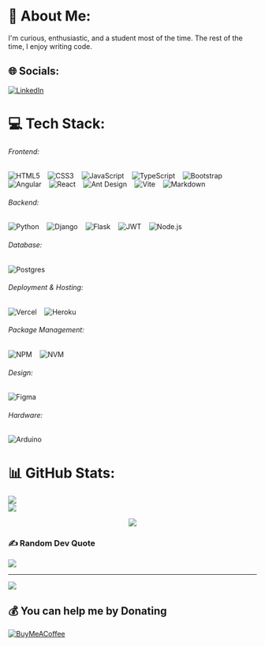 # 💫 About Me:

I'm curious, enthusiastic, and a student most of the time. The rest of the time, I enjoy writing code.

## 🌐 Socials:

[![LinkedIn](https://img.shields.io/badge/LinkedIn-%230077B5.svg?logo=linkedin&logoColor=white)](https://www.linkedin.com/in/samuel-muriuki-/)

# 💻 Tech Stack:

###### Frontend:

![HTML5](https://img.shields.io/badge/html5-%23E34F26.svg?style=for-the-badge&logo=html5&logoColor=white) &nbsp;&nbsp; ![CSS3](https://img.shields.io/badge/css3-%231572B6.svg?style=for-the-badge&logo=css3&logoColor=white) &nbsp;&nbsp; ![JavaScript](https://img.shields.io/badge/javascript-%23323330.svg?style=for-the-badge&logo=javascript&logoColor=%23F7DF1E) &nbsp;&nbsp; ![TypeScript](https://img.shields.io/badge/typescript-%23007ACC.svg?style=for-the-badge&logo=typescript&logoColor=white) &nbsp;&nbsp; ![Bootstrap](https://img.shields.io/badge/bootstrap-%238511FA.svg?style=for-the-badge&logo=bootstrap&logoColor=white) &nbsp;&nbsp; ![Angular](https://img.shields.io/badge/angular-%23DD0031.svg?style=for-the-badge&logo=angular&logoColor=white) &nbsp;&nbsp; ![React](https://img.shields.io/badge/react-%2320232a.svg?style=for-the-badge&logo=react&logoColor=%2361DAFB) &nbsp;&nbsp; ![Ant Design](https://img.shields.io/badge/-AntDesign-%230170FE?style=for-the-badge&logo=ant-design&logoColor=white) &nbsp;&nbsp; ![Vite](https://img.shields.io/badge/vite-%23646CFF.svg?style=for-the-badge&logo=vite&logoColor=white) &nbsp;&nbsp; ![Markdown](https://img.shields.io/badge/markdown-%23000000.svg?style=for-the-badge&logo=markdown&logoColor=white)

###### Backend:

![Python](https://img.shields.io/badge/python-3670A0?style=for-the-badge&logo=python&logoColor=ffdd54) &nbsp;&nbsp; ![Django](https://img.shields.io/badge/django-%23092E20.svg?style=for-the-badge&logo=django&logoColor=white) &nbsp;&nbsp; ![Flask](https://img.shields.io/badge/flask-%23000.svg?style=for-the-badge&logo=flask&logoColor=white) &nbsp;&nbsp; ![JWT](https://img.shields.io/badge/JWT-black?style=for-the-badge&logo=JSON%20web%20tokens) &nbsp;&nbsp; ![Node.js](https://img.shields.io/badge/node.js-6DA55F?style=for-the-badge&logo=node.js&logoColor=white)

###### Database:

![Postgres](https://img.shields.io/badge/postgres-%23316192.svg?style=for-the-badge&logo=postgresql&logoColor=white)

###### Deployment & Hosting:

![Vercel](https://img.shields.io/badge/vercel-%23000000.svg?style=for-the-badge&logo=vercel&logoColor=white) &nbsp;&nbsp; ![Heroku](https://img.shields.io/badge/heroku-%23430098.svg?style=for-the-badge&logo=heroku&logoColor=white)

###### Package Management:

![NPM](https://img.shields.io/badge/NPM-%23CB3837.svg?style=for-the-badge&logo=npm&logoColor=white) &nbsp;&nbsp; ![NVM](https://img.shields.io/badge/NVM-%2300ACD7.svg?style=for-the-badge&logo=npm&logoColor=white)

###### Design:

![Figma](https://img.shields.io/badge/figma-%23F24E1E.svg?style=for-the-badge&logo=figma&logoColor=white)

###### Hardware:

![Arduino](https://img.shields.io/badge/-Arduino-00979D?style=for-the-badge&logo=Arduino&logoColor=white)

# 📊 GitHub Stats:

![](https://github-readme-stats.vercel.app/api?username=Samuel-Muriuki&theme=blue-green&hide_border=false&include_all_commits=false&count_private=false)<br/>
![](https://github-readme-streak-stats.herokuapp.com/?user=Samuel-Muriuki&theme=blue-green&hide_border=false)<br/>

<p align="center"> 
  <img src="https://github-readme-stats.vercel.app/api/top-langs/?username=Samuel-Muriuki&count_private=true&theme=tokyonight&line_height=52">
</p>

### ✍️ Random Dev Quote

![](https://quotes-github-readme.vercel.app/api?type=horizontal&theme=gruvbox)

---

[![](https://visitcount.itsvg.in/api?id=Samuel-Muriuki&icon=6&color=0)](https://visitcount.itsvg.in)

## 💰 You can help me by Donating

[![BuyMeACoffee](https://img.shields.io/badge/Buy%20Me%20a%20Coffee-ffdd00?style=for-the-badge&logo=buy-me-a-coffee&logoColor=black)](https://www.buymeacoffee.com/elsamm)
